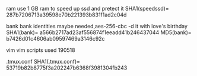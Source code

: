 ram
use 1 GB ram to speed up ssd and pretect it
SHA1(speedssd)= 287b7206713a39598e70b221393b831f1ad2c04d


bank
bank identities maybe needed,aes-256-cbc -d it with love's birthday
SHA1(bank)= a566b2717ad23af556874f1eeadd41b246437044
MD5(bank)= b7426d01c4606ab09597469a3146c92c





vim
vim scripts used 190518


.tmux.conf
SHA1(.tmux.conf)= 53719b82b8775f3a202247b6368f3981304fb243
